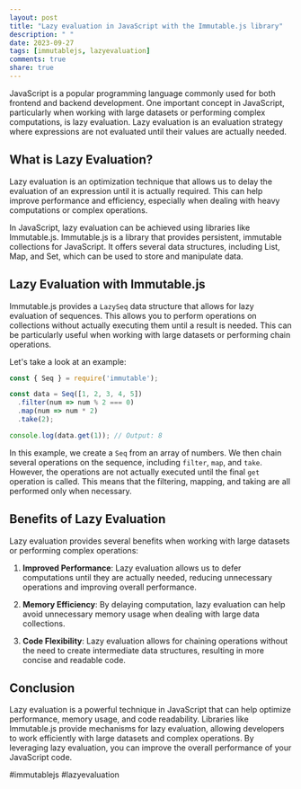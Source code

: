```yaml
---
layout: post
title: "Lazy evaluation in JavaScript with the Immutable.js library"
description: " "
date: 2023-09-27
tags: [immutablejs, lazyevaluation]
comments: true
share: true
---
```


JavaScript is a popular programming language commonly used for both frontend and backend development. One important concept in JavaScript, particularly when working with large datasets or performing complex computations, is lazy evaluation. Lazy evaluation is an evaluation strategy where expressions are not evaluated until their values are actually needed.

## What is Lazy Evaluation?

Lazy evaluation is an optimization technique that allows us to delay the evaluation of an expression until it is actually required. This can help improve performance and efficiency, especially when dealing with heavy computations or complex operations.

In JavaScript, lazy evaluation can be achieved using libraries like Immutable.js. Immutable.js is a library that provides persistent, immutable collections for JavaScript. It offers several data structures, including List, Map, and Set, which can be used to store and manipulate data.

## Lazy Evaluation with Immutable.js

Immutable.js provides a `LazySeq` data structure that allows for lazy evaluation of sequences. This allows you to perform operations on collections without actually executing them until a result is needed. This can be particularly useful when working with large datasets or performing chain operations.

Let's take a look at an example:

```javascript
const { Seq } = require('immutable');

const data = Seq([1, 2, 3, 4, 5])
  .filter(num => num % 2 === 0)
  .map(num => num * 2)
  .take(2);

console.log(data.get(1)); // Output: 8
```

In this example, we create a `Seq` from an array of numbers. We then chain several operations on the sequence, including `filter`, `map`, and `take`. However, the operations are not actually executed until the final `get` operation is called. This means that the filtering, mapping, and taking are all performed only when necessary.

## Benefits of Lazy Evaluation

Lazy evaluation provides several benefits when working with large datasets or performing complex operations:

1. **Improved Performance**: Lazy evaluation allows us to defer computations until they are actually needed, reducing unnecessary operations and improving overall performance.

2. **Memory Efficiency**: By delaying computation, lazy evaluation can help avoid unnecessary memory usage when dealing with large data collections.

3. **Code Flexibility**: Lazy evaluation allows for chaining operations without the need to create intermediate data structures, resulting in more concise and readable code.

## Conclusion

Lazy evaluation is a powerful technique in JavaScript that can help optimize performance, memory usage, and code readability. Libraries like Immutable.js provide mechanisms for lazy evaluation, allowing developers to work efficiently with large datasets and complex operations. By leveraging lazy evaluation, you can improve the overall performance of your JavaScript code. 

#immutablejs #lazyevaluation